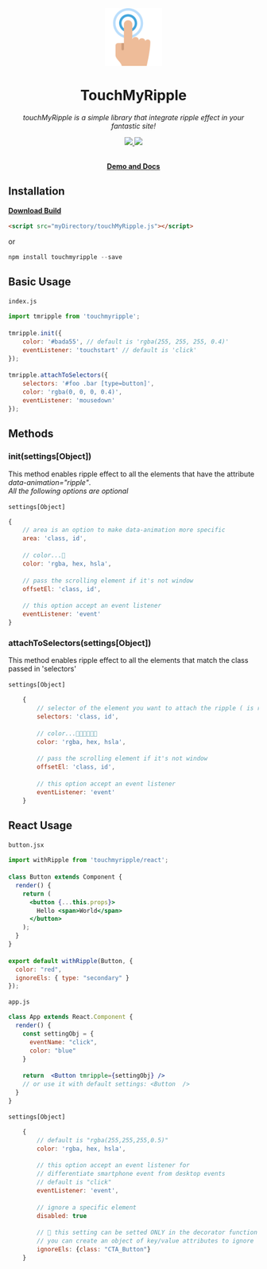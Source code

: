 <div align="center">
  <a href="https://github.com/tomma5o/touchmyripple">
    <img src="./docs/images/double-tap.png" width="116px">
  </a>
  <br>
  <h1>TouchMyRipple</h1>
  <p>
    <em>touchMyRipple is a simple library that integrate ripple effect in your fantastic site!</em>
  </p>
  <p>
    <a href="https://github.com/tomma5o/touchmyripple/commits/master">
      <img src="https://img.shields.io/github/last-commit/tomma5o/touchmyripple.svg" />
    </a>
    <img src="https://img.shields.io/npm/dm/localeval.svg" />
  </p>
  <br>
  <a href="https://tomma5o.github.io/touchMyRipple/#line3"><b>Demo and Docs</b></a>
</div>

## Installation
 
[**Download Build**](https://raw.githubusercontent.com/tomma5o/touchMyRipple/master/lib/touchMyRipple.js)

```html
<script src="myDirectory/touchMyRipple.js"></script>
```
or
```javascript
npm install touchmyripple --save
```

## Basic Usage

`index.js`
```javascript
import tmripple from 'touchmyripple';

tmripple.init({
    color: '#bada55', // default is 'rgba(255, 255, 255, 0.4)'
    eventListener: 'touchstart' // default is 'click'
});

tmripple.attachToSelectors({
    selectors: '#foo .bar [type=button]',
    color: 'rgba(0, 0, 0, 0.4)',
    eventListener: 'mousedown'
});
```

## Methods

### **init(settings[Object])**

This method enables ripple effect to all the elements that have the attribute _data-animation="ripple"_.<br>
_All the following options are optional_


`settings[Object]`
```javascript
{
    // area is an option to make data-animation more specific
    area: 'class, id',

    // color...🤔 
    color: 'rgba, hex, hsla', 

    // pass the scrolling element if it's not window
    offsetEl: 'class, id',

    // this option accept an event listener 
    eventListener: 'event'
}
```

### **attachToSelectors(settings[Object])**

This method enables ripple effect to all the elements that match the class passed in 'selectors'

`settings[Object]`
```javascript
    {
        // selector of the element you want to attach the ripple ( is required )
        selectors: 'class, id',

        // color...🤔🤔🤔🤔🤔🤔
        color: 'rgba, hex, hsla',

        // pass the scrolling element if it's not window
        offsetEl: 'class, id',

        // this option accept an event listener 
        eventListener: 'event'
    }
```
## React Usage

`button.jsx`
```jsx
import withRipple from 'touchmyripple/react';

class Button extends Component {
  render() {
    return (
      <button {...this.props}>
        Hello <span>World</span>
      </button>
    );
  }
}

export default withRipple(Button, {
  color: "red",
  ignoreEls: { type: "secondary" }
});
```

`app.js`
```jsx
class App extends React.Component {
  render() {
    const settingObj = {
      eventName: "click", 
      color: "blue"
    }

    return  <Button tmripple={settingObj} />
    // or use it with default settings: <Button  />
  }
}
```

`settings[Object]`
```javascript
    {
        // default is "rgba(255,255,255,0.5)"
        color: 'rgba, hex, hsla',

        // this option accept an event listener for
        // differentiate smartphone event from desktop events
        // default is "click"
        eventListener: 'event',

        // ignore a specific element
        disabled: true

        // 🔺 this setting can be setted ONLY in the decorator function
        // you can create an object of key/value attributes to ignore
        ignoreEls: {class: "CTA_Button"}
    }
```